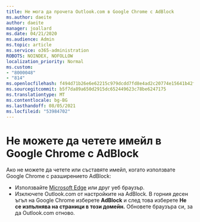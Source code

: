 ```yaml
---
title: Не мога да прочета Outlook.com в Google Chrome с AdBlock
ms.author: daeite
author: daeite
manager: joallard
ms.date: 04/21/2020
ms.audience: Admin
ms.topic: article
ms.service: o365-administration
ROBOTS: NOINDEX, NOFOLLOW
localization_priority: Normal
ms.custom:
- "8000048"
- "814"
ms.openlocfilehash: f494d71b26e6e62215c979dcdd7fd8e4ad2c20774e15641b42f1f6208eaa2922
ms.sourcegitcommit: b5f7da89a650d2915dc652449623c78be6247175
ms.translationtype: MT
ms.contentlocale: bg-BG
ms.lasthandoff: 08/05/2021
ms.locfileid: "53984702"
---
```

# <a name="cant-read-email-in-google-chrome-with-adblock"></a>Не можете да четете имейл в Google Chrome с AdBlock

Ако не можете да четете или съставяте имейл, когато използвате Google Chrome с разширението AdBlock:

- Използвайте [Microsoft Edge](https://go.microsoft.com/fwlink/p/?linkid=2001503&amp;clcid=0x409) или друг уеб браузър.
- Изключете Outlook.com от настройките на AdBlock. В горния десен ъгъл на Google Chrome изберете **AdBlock** и след това изберете **Не се изпълнява на страници в този домейн.** Обновете браузъра си, за да Outlook.com отново.